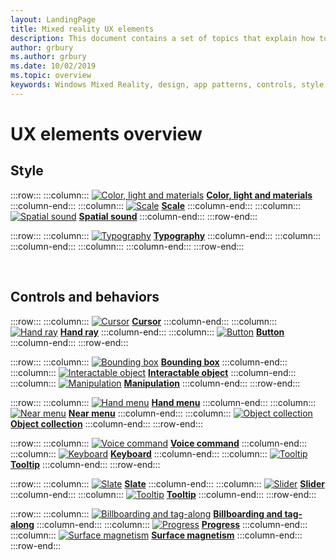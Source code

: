```yaml
---
layout: LandingPage
title: Mixed reality UX elements
description: This document contains a set of topics that explain how to design for Windows head-mounted displays.
author: grbury 
ms.author: grbury
ms.date: 10/02/2019
ms.topic: overview
keywords: Windows Mixed Reality, design, app patterns, controls, style, HoloLens, interaction, UX elements, behaviors, building blocks
---
```


# UX elements overview

## Style

:::row:::
    :::column:::
       [![Color, light and materials](images/640px-fragments.jpg)](color,-light-and-materials.md)
        **[Color, light and materials](color,-light-and-materials.md)**
    :::column-end:::
    :::column:::
       [![Scale](images/volvo-cars-microsoft-hololens-experience01-640px.jpg)](scale.md)
        **[Scale](scale.md)**
    :::column-end:::
    :::column:::
       [![Spatial sound](images/SpatialAudio.gif)](spatial-sound.md)
        **[Spatial sound](spatial-sound.md)**
    :::column-end:::
:::row-end:::

:::row:::
    :::column:::
       [![Typography](images/text_in_unity_viewingangle.jpg)](typography.md)
        **[Typography](typography.md)**
    :::column-end:::
    :::column:::
    :::column-end:::
    :::column:::
    :::column-end:::
:::row-end:::

<br>

## Controls and behaviors

:::row:::
    :::column:::
       [![Cursor](images/UX/UX_Hero_Cursor.jpg)](cursors.md)
        **[Cursor](cursors.md)**
    :::column-end:::
    :::column:::
       [![Hand ray](images/UX/UX_Hero_HandRay.jpg)](hand-ray.md)
        **[Hand ray](hand-ray.md)**
    :::column-end:::
    :::column:::
       [![Button](images/UX/UX_Hero_Button.jpg)](button.md)
        **[Button](button.md)**
    :::column-end:::
:::row-end:::

:::row:::
    :::column:::
       [![Bounding box](images/UX/UX_Hero_BoundingBox.jpg)](app-bar-and-bounding-box.md)
        **[Bounding box](app-bar-and-bounding-box.md)**
    :::column-end:::
    :::column:::
       [![Interactable object](images/UX/UX_Hero_Interactable.jpg)](interactable-object.md)
        **[Interactable object](interactable-object.md)**
    :::column-end:::
    :::column:::
       [![Manipulation](images/UX/UX_Hero_Manipulation.jpg)](manipulation.md)
        **[Manipulation](manipulation.md)**
    :::column-end:::
:::row-end:::

:::row:::
    :::column:::
       [![Hand menu](images/UX/UX_Hero_HandMenu.jpg)](hand-menu.md)
        **[Hand menu](hand-menu.md)**
    :::column-end:::
    :::column:::
       [![Near menu](images/UX/UX_Hero_NearMenu.jpg)](near-menu.md)
        **[Near menu](near-menu.md)**
    :::column-end:::
    :::column:::
       [![Object collection](images/UX/UX_Hero_ObjectCollection.jpg)](object-collection.md)
        **[Object collection](object-collection.md)**
    :::column-end:::
:::row-end:::

:::row:::
    :::column:::
       [![Voice command](images/UX/UX_Hero_VoiceCommand.jpg)](voice-command.md)
        **[Voice command](voice-command.md)**
    :::column-end:::
    :::column:::
       [![Keyboard](images/UX/UX_Hero_Keyboard.jpg)](keyboard.md)
        **[Keyboard](keyboard.md)**
    :::column-end:::
    :::column:::
       [![Tooltip](images/UX/UX_Hero_Tooltip.jpg)](tooltip.md)
        **[Tooltip](tooltip.md)**
    :::column-end:::
:::row-end:::

:::row:::
    :::column:::
       [![Slate](images/UX/UX_Hero_Slate.jpg)](slate.md)
        **[Slate](slate.md)**
    :::column-end:::
    :::column:::
       [![Slider](images/UX/UX_Hero_Slider.jpg)](slider.md)
        **[Slider](slider.md)**
    :::column-end:::
    :::column:::
       [![Tooltip](images/UX/UX_Hero_Tooltip.jpg)](tooltip.md)
        **[Tooltip](tooltip.md)**
    :::column-end:::
:::row-end:::

:::row:::
    :::column:::
        [![Billboarding and tag-along](images/UX/MRTK_TagAlong.gif)](billboarding-and-tag-along.md)
        **[Billboarding and tag-along](billboarding-and-tag-along.md)**
    :::column-end:::
    :::column:::
       [![Progress](images/hololens2_loader.gif)](progress.md)
        **[Progress](progress.md)**
    :::column-end:::
    :::column:::
       [![Surface magnetism](images/UX/MRTK_SurfaceMagnetism.gif)](surface-magnetism.md)
        **[Surface magnetism](surface-magnetism.md)**
    :::column-end:::
:::row-end:::


<br>

<br>


